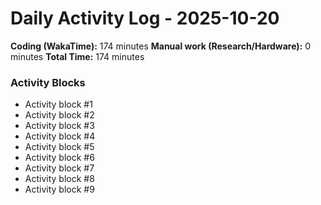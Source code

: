# Daily Activity Log - 2025-10-20

**Coding (WakaTime):** 174 minutes
**Manual work (Research/Hardware):** 0 minutes
**Total Time:** 174 minutes

### Activity Blocks
- Activity block #1
- Activity block #2
- Activity block #3
- Activity block #4
- Activity block #5
- Activity block #6
- Activity block #7
- Activity block #8
- Activity block #9
